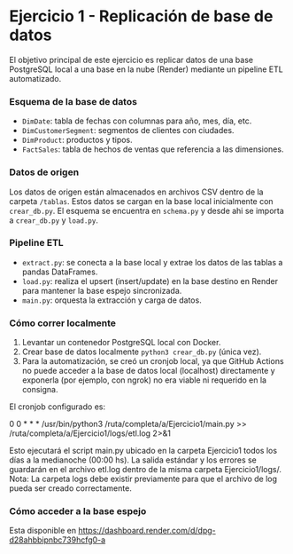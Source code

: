 # Ejercicio 1 - Replicación de base de datos
El objetivo principal de este ejercicio es replicar datos de una base PostgreSQL local a una base en la nube (Render) mediante un pipeline ETL automatizado.  

### Esquema de la base de datos

- `DimDate`: tabla de fechas con columnas para año, mes, día, etc.  
- `DimCustomerSegment`: segmentos de clientes con ciudades.  
- `DimProduct`: productos y tipos.  
- `FactSales`: tabla de hechos de ventas que referencia a las dimensiones.  

### Datos de origen

Los datos de origen están almacenados en archivos CSV dentro de la carpeta `/tablas`. Estos datos se cargan en la base local inicialmente con `crear_db.py`. El esquema se encuentra en `schema.py` y desde ahi se importa a `crear_db.py` y `load.py`.

### Pipeline ETL

- `extract.py`: se conecta a la base local y extrae los datos de las tablas a pandas DataFrames.  
- `load.py`: realiza el upsert (insert/update) en la base destino en Render para mantener la base espejo sincronizada.  
- `main.py`: orquesta la extracción y carga de datos.  

### Cómo correr localmente

1. Levantar un contenedor PostgreSQL local con Docker.
2. Crear base de datos localmente `python3 crear_db.py` (única vez). 
3. Para la automatización, se creó un cronjob local, ya que GitHub Actions no puede acceder a la base de datos local (localhost) directamente y exponerla (por ejemplo, con ngrok) no era viable ni requerido en la consigna.

El cronjob configurado es:

0 0 * * * /usr/bin/python3 /ruta/completa/a/Ejercicio1/main.py >> /ruta/completa/a/Ejercicio1/logs/etl.log 2>&1

Esto ejecutará el script main.py ubicado en la carpeta Ejercicio1 todos los días a la medianoche (00:00 hs). La salida estándar y los errores se guardarán en el archivo etl.log dentro de la misma carpeta Ejercicio1/logs/.
Nota: La carpeta logs debe existir previamente para que el archivo de log pueda ser creado correctamente.

### Cómo acceder a la base espejo
Esta disponible en https://dashboard.render.com/d/dpg-d28ahbbipnbc739hcfg0-a
